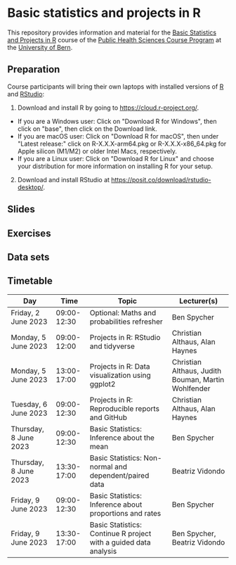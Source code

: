 # Basic statistics and projects in R
This repository provides information and material for the [Basic Statistics and Projects in R](https://zuw.me/kurse/dt.php?kid=4474) course of the [Public Health Sciences Course Program](https://www.medizin.unibe.ch/studies/study_programs/phs_course_program) at the [University of Bern](https://www.unibe.ch).

## Preparation
Course participants will bring their own laptops with installed versions of [R](https://www.r-project.org) and [RStudio](https://posit.co/products/open-source/rstudio):

1. Download and install R by going to https://cloud.r-project.org/.
 - If you are a Windows user: Click on "Download R for Windows", then click on "base", then click on the Download link.
 - If you are macOS user: Click on "Download R for macOS", then under "Latest release:" click on R-X.X.X-arm64.pkg or R-X.X.X-x86_64.pkg for Apple silicon (M1/M2) or older Intel Macs, respectively.
 - If you are a Linux user: Click on "Download R for Linux" and choose your distribution for more information on installing R for your setup.
2. Download and install RStudio at https://posit.co/download/rstudio-desktop/.

## Slides

## Exercises

## Data sets

## Timetable
Day | Time | Topic | Lecturer(s)
--- | ---- | ----- | -----------
Friday, 2 June 2023 | 09:00-12:30 | Optional: Maths and probabilities refresher | Ben Spycher
Monday, 5 June 2023 | 09:00-12:00 | Projects in R: RStudio and tidyverse | Christian Althaus, Alan Haynes
Monday, 5 June 2023 | 13:00-17:00 | Projects in R: Data visualization using ggplot2 | Christian Althaus, Judith Bouman, Martin Wohlfender
Tuesday, 6 June 2023 | 09:00-12:30 | Projects in R: Reproducible reports and GitHub | Christian Althaus, Alan Haynes
Thursday, 8 June 2023 | 09:00-12:30 | Basic Statistics: Inference about the mean | Ben Spycher
Thursday, 8 June 2023 | 13:30-17:00 | Basic Statistics: Non-normal and dependent/paired data | Beatriz Vidondo
Friday, 9 June 2023 | 09:00-12:30 | Basic Statistics: Inference about proportions and rates | Ben Spycher
Friday, 9 June 2023 | 13:30-17:00 | Basic Statistics: Continue R project with a guided data analysis | Ben Spycher, Beatriz Vidondo
